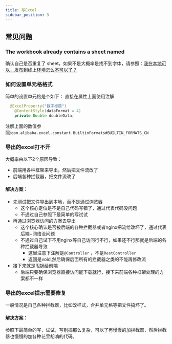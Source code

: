 ```yaml
---
title: 写Excel
sidebar_position: 3
---
```


## 常见问题

### The workbook already contains a sheet named

确认自己是否重复了
sheet，如果不是大概率是找不到字体，请参照：[我在本地可以，发布到线上环境怎么不可以了？](/qa/#%E6%88%91%E5%9C%A8%E6%9C%AC%E5%9C%B0%E5%8F%AF%E4%BB%A5%E5%8F%91%E5%B8%83%E5%88%B0%E7%BA%BF%E4%B8%8A%E7%8E%AF%E5%A2%83%E6%80%8E%E4%B9%88%E4%B8%8D%E5%8F%AF%E4%BB%A5%E4%BA%86)

### 如何设置单元格格式

简单的设置单元格是个如下： 直接在属性上面使用注解

```java
  @ExcelProperty("数字标题")
    @ContentStyle(dataFormat = 4)
    private Double doubleData;
```

注解上面的数值参照:`com.alibaba.excel.constant.BuiltinFormats#BUILTIN_FORMATS_CN`

### 导出的excel打不开

大概率由以下2个原因导致：

* 前端用各种框架来导出，然后把文件流改了
* 后端各种拦截器，把文件流改了

#### 解决方案：

* 先测试把文件导出到本地，而不是通过浏览器
    * 这个核心定位是不是自己代码写错了，通过代表代码没问题
    * 不通过自己参照下最简单的写试试
* 再通过浏览器访问的方案去导出
    * 这个核心确认是否被后端的各种拦截器或者nginx把流给改坏了，通过代表后端+网络没问题
    * 不通过自己试下不用nginx等自己访问行不行，如果还不行那就是后端的各种拦截器导致
        * 这里注意下注解是`@Controller` ，不是`RestController`
        * 返回是void,然后确保后面所有的拦截器之类的不能再修改流
* 接下来就是甩锅给前端
    * 后端只要确保浏览器直接访问能下载就行，接下来前端各种框架处理的方案都不一样

### 导出的excel提示需要修复

一般情况是自己各种拦截器，比如改样式，合并单元格等把文件搞坏了。

#### 解决方案：

参照下最简单的写，试试，写别搞那么复杂，可以了再慢慢的加拦截器，然后拦截器也慢慢的加各种花里胡哨的代码。


